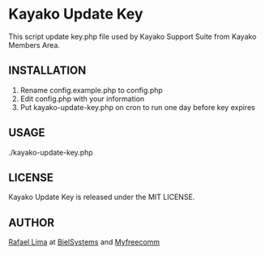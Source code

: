 # Kayako Update Key

This script update key.php file used by Kayako Support Suite from Kayako Members Area.

## INSTALLATION

1. Rename config.example.php to config.php
2. Edit config.php with your information
3. Put kayako-update-key.php on cron to run one day before key expires

## USAGE

./kayako-update-key.php

## LICENSE

Kayako Update Key is released under the MIT LICENSE.

## AUTHOR

[Rafael Lima](http://rafael.adm.br) at [BielSystems](http://bielsystems.com.br) and [Myfreecomm](http://myfreecomm.com.br)


